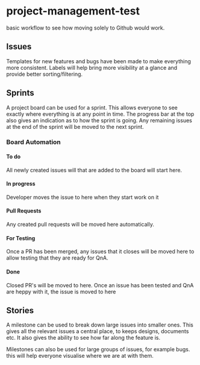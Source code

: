 # project-management-test

basic workflow to see how moving solely to Github would work.

## Issues
Templates for new features and bugs have been made to make everything more consistent. Labels will help bring more visibility at a glance and provide better sorting/filtering.

## Sprints
A project board can be used for a sprint. This allows everyone to see exactly where everything is at any point in time. The progress bar at the top also gives an indication as to how the sprint is going. Any remaining issues at the end of the sprint will be moved to the next sprint.

### Board Automation
#### To do
All newly created issues will that are added to the board will start here.

#### In progress
Developer moves the issue to here when they start work on it

#### Pull Requests
Any created pull requests will be moved here automatically.

#### For Testing
Once a PR has been merged, any issues that it closes will be moved here to allow testing that they are ready for QnA.

#### Done
Closed PR's will be moved to here.
Once an issue has been tested and QnA are heppy with it, the issue is moved to here

## Stories
A milestone can be used to break down large issues into smaller ones. This gives all the relevant issues a central place, to keeps designs, documents etc.
It also gives the ability to see how far along the feature is.

Milestones can also be used for large groups of issues, for example bugs. this will help everyone visualise where we are at with them.
